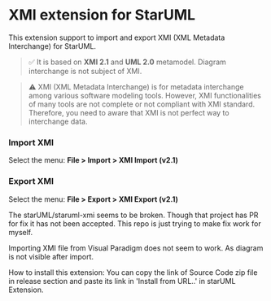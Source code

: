 # XMI extension for StarUML

This extension support to import and export XMI (XML Metadata Interchange) for StarUML.

> :white_check_mark: It is based on **XMI 2.1** and **UML 2.0** metamodel. Diagram interchange is not subject of XMI.

> :warning: XMI (XML Metadata Interchange) is for metadata interchange among various software modeling tools. However, XMI functionalities of many tools are not complete or not compliant with XMI standard. Therefore, you need to aware that XMI is not perfect way to interchange data.

### Import XMI

Select the menu: **File > Import > XMI Import (v2.1)**

### Export XMI

Select the menu: **File > Export > XMI Export (v2.1)**


The starUML/staruml-xmi seems to be broken. Though that project has PR for fix it has not been accepted.
This repo is just trying to make fix work for myself.

Importing XMI file from Visual Paradigm does not seem to work. As diagram is not visible after import.

How to install this extension:
You can copy the link of Source Code zip file in release section and paste its link in 'Install from URL..' in starUML Extension.
